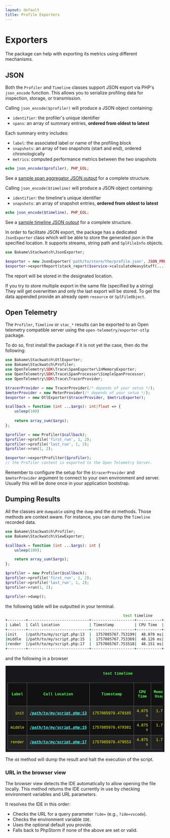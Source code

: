 ```yaml
---
layout: default
title: Profile Exporters
---
```


# Exporters

The package can help with exporting its metrics using different mechanisms.

## JSON

Both the `Profiler` and `Timeline` classes support JSON export via PHP's `json_encode` function.
This allows you to serialize profiling data for inspection, storage, or transmission.

Calling `json_encode($profiler)` will produce a JSON object containing:

- `identifier`: the profiler's unique identifier
- `spans`: an array of summary entries, **ordered from oldest to latest**

Each summary entry includes:

- `label`: the associated label or name of the profiling block
- `snapshots`: an array of two snapshots (start and end), ordered chronologically
- `metrics`: computed performance metrics between the two snapshots

```php
echo json_encode($profiler), PHP_EOL;
```

See a [sample span aggregator JSON output](./examples/profiler-sample.json) for a complete structure.

Calling `json_encode($timeline)` will produce a JSON object containing:

- `identifier`: the timeline's unique identifier
- `snapshots`: an array of snapshot entries, **ordered from oldest to latest**

```php
echo json_encode($timeline), PHP_EOL;
```
See a [sample timeline JSON output](./examples/timeline-sample.json) for a complete structure.

In order to facilitate JSON export, the package has a dedicated `JsonExporter` class
which will be able to store the generated json in the specified location. It supports
streams, string path and `SplFileInfo` objects.

```php
use Bakame\Stackwatch\JsonExporter;

$exporter = new JsonExporter('path/to/store/the/profile.json', JSON_PRETTY_PRINT|JSON_BIGINT_AS_STRING);
$exporter->exportReport(stack_report($service->calculateHeavyStuff(...), 500));
```
The report will be stored in the designated location.

<div class="message-warning">
If you try to store multiple export in the same file (specified by a string) They will get overwritten
and only the last export will be stored. To get the data appended provide an already open <code>resource</code> or <code>SplFileObject</code>.
</div>

## Open Telemetry

The `Profiler`, `Timeline` or `stac_*` results can be exported to an Open telemetry compatible
server using the `open-telemetry/exporter-otlp` package.

To do so, first install the package if it is not yet the case, then do the following:

```php
use Bakame\Stackwatch\OtlExporter;
use Bakame\Stackwatch\Profiler;
use OpenTelemetry\SDK\Trace\SpanExporter\InMemoryExporter;
use OpenTelemetry\SDK\Trace\SpanProcessor\SimpleSpanProcessor;
use OpenTelemetry\SDK\Trace\TracerProvider;

$tracerProvider = new TracerProvider(/* depends of your setuo */);
$meterProvider = new MeterProvider(/* depends of your setuo */);
$exporter = new OtlExporter($tracerProvider, $metricExporter);

$callback = function (int ...$args): int|float => {
    usleep(100)
    
    return array_sum($args);
}; 

$profiler = new Profiler($callback);
$profiler->profile('first_run', 1, 2);
$profiler->profile('last_run', 1, 2);
$profiler->run(1, 2);

$exporter->exportProfilter($profiler); 
// the Profiler content is exported to the Open Telemetry Server.
```

Remember to configure the setup for the `$tracerProvider` and `$meterProvider` argument
to connect to your own environment and server. Usually this will be done once in your
application bootstrap.

## Dumping Results

All the classes are `dumpable` using the `dump` and the `dd` methods. Those methods are context aware.
For instance, you can dump  the `Timeline` recorded data.

```php
use Bakame\Stackwatch\Profiler;
use Bakame\Stackwatch\ViewExporter;

$callback = function (int ...$args): int {
    usleep(100);

    return array_sum($args);
};

$profiler = new Profiler($callback);
$profiler->profile('first_run', 1, 2);
$profiler->profile('last_run', 1, 2);
$profiler->run(1, 2);

$profiler->dump();
```
the following table will be outputted in your terminal.

```bash
                                                    test timeline
+--------+---------------------------+-------------------+-----------+--------------+-------------------+-------------------+------------------------+
| Label  | Call Location             | Timestamp         | CPU Time  | Memory Usage | Real Memory Usage | Peak Memory Usage | Real Peak Memory Usage |
+--------+---------------------------+-------------------+-----------+--------------+-------------------+-------------------+------------------------+
|init    |/path/to/my/script.php:13  |  1757085767.753199|  48.070 ms|      1.759 MB|           4.000 MB|           2.109 MB|                4.000 MB|
|middle  |/path/to/my/script.php:15  |  1757085767.753369|  48.126 ms|      1.760 MB|           4.000 MB|           2.109 MB|                4.000 MB|
|render  |/path/to/my/script.php:17  |  1757085767.753518|  48.151 ms|      1.760 MB|           4.000 MB|           2.109 MB|                4.000 MB|
+--------+---------------------------+-------------------+-----------+--------------+-------------------+-------------------+------------------------+
```
and the following in a browser

<style>
.bkm-sw-container {border: 1px #c5cdd5 solid;background-color: #18171B;padding: .5em .5em;margin: 1em auto;font-family: "IBM Plex Mono", mono, source-code-pro, ui-monospace, SFMono-Regular, Menlo, Monaco, Consolas, Liberation Mono, Courier New, monospace;font-size:12px;}
.bkm-sw-container .bkm-sw-header {padding: .3em .7em; font-size: 12px;}
.bkm-sw-container .bkm-sw-table {margin: 0 auto;border-collapse: collapse;width: 100%; font-size:12px}
.bkm-sw-container .bkm-sw-table td,
.bkm-sw-container .bkm-sw-table th {padding: .7em;border: 1px solid #5c636a;text-align: right; color: yellow;}
.bkm-sw-container .bkm-sw-table tr {background-color: #111;}
.bkm-sw-container .bkm-sw-table tbody tr:nth-child(odd) {background-color: #222;}
.bkm-sw-container .bkm-sw-table tbody tr:hover {background-color: #333;}
.bkm-sw-container .bkm-sw-table tbody td {transition:border .2s}
.bkm-sw-container .bkm-sw-table tbody td:hover {border-left: 2px solid #ffa;border-right: 1px solid #ffa;}
.bkm-sw-container .bkm-sw-dotted-list {width: 100%; list-style: none; padding:0;}
.bkm-sw-container .bkm-sw-dotted-item {display: flex; padding: .3em .7em; align-items: center;}
.bkm-sw-container .bkm-sw-dotted-item:hover {background-color: #333;}
.bkm-sw-container .bkm-sw-dotted-item .bkm-sw-dots {flex: 1;border-bottom: 1px dotted #666;margin: 0 0.5em; color:transparent;}
.bkm-sw-container .bkm-sw-ansi-black {color:black;}.bkm-sw-container .hover\:bkm-sw-ansi-black:hover {color:black;}
.bkm-sw-container .bkm-sw-ansi-black-bg {background-color:black;}.bkm-sw-container .hover\:bkm-sw-ansi-black-bg:hover {background-color:black;}
.bkm-sw-container .bkm-sw-ansi-blink {text-decoration:blink;}.bkm-sw-container .hover\:bkm-sw-ansi-blink:hover {text-decoration:blink;}
.bkm-sw-container .bkm-sw-ansi-blue {color:blue;}.bkm-sw-container .hover\:bkm-sw-ansi-blue:hover {color:blue;}
.bkm-sw-container .bkm-sw-ansi-blue-bg {background-color:blue;}.bkm-sw-container .hover\:bkm-sw-ansi-blue-bg:hover {background-color:blue;}
.bkm-sw-container .bkm-sw-ansi-bold {font-weight:bold;}.bkm-sw-container .hover\:bkm-sw-ansi-bold:hover {font-weight:bold;}
.bkm-sw-container .bkm-sw-ansi-bright-black {color:#555555;}.bkm-sw-container .hover\:bkm-sw-ansi-bright-black:hover {color:#555555;}
.bkm-sw-container .bkm-sw-ansi-bright-black-bg {background-color:#555555;}.bkm-sw-container .hover\:bkm-sw-ansi-bright-black-bg:hover {background-color:#555555;}
.bkm-sw-container .bkm-sw-ansi-bright-blue {color:#5555ff;}.bkm-sw-container .hover\:bkm-sw-ansi-bright-blue:hover {color:#5555ff;}
.bkm-sw-container .bkm-sw-ansi-bright-blue-bg {background-color:#5555ff;}.bkm-sw-container .hover\:bkm-sw-ansi-bright-blue-bg:hover {background-color:#5555ff;}
.bkm-sw-container .bkm-sw-ansi-bright-cyan {color:#55ffff;}.bkm-sw-container .hover\:bkm-sw-ansi-bright-cyan:hover {color:#55ffff;}
.bkm-sw-container .bkm-sw-ansi-bright-cyan-bg {background-color:#55ffff;}.bkm-sw-container .hover\:bkm-sw-ansi-bright-cyan-bg:hover {background-color:#55ffff;}
.bkm-sw-container .bkm-sw-ansi-bright-green {color:#55ff55;}.bkm-sw-container .hover\:bkm-sw-ansi-bright-green:hover {color:#55ff55;}
.bkm-sw-container .bkm-sw-ansi-bright-green-bg {background-color:#55ff55;}.bkm-sw-container .hover\:bkm-sw-ansi-bright-green-bg:hover {background-color:#55ff55;}
.bkm-sw-container .bkm-sw-ansi-bright-magenta {color:#ff55ff;}.bkm-sw-container .hover\:bkm-sw-ansi-bright-magenta:hover {color:#ff55ff;}
.bkm-sw-container .bkm-sw-ansi-bright-magenta-bg {background-color:#ff55ff;}.bkm-sw-container .hover\:bkm-sw-ansi-bright-magenta-bg:hover {background-color:#ff55ff;}
.bkm-sw-container .bkm-sw-ansi-bright-red {color:#ff5555;}.bkm-sw-container .hover\:bkm-sw-ansi-bright-red:hover {color:#ff5555;}
.bkm-sw-container .bkm-sw-ansi-bright-red-bg {background-color:#ff5555;}.bkm-sw-container .hover\:bkm-sw-ansi-bright-red-bg:hover {background-color:#ff5555;}
.bkm-sw-container .bkm-sw-ansi-bright-white {color:#ffffff;}.bkm-sw-container .hover\:bkm-sw-ansi-bright-white:hover {color:#ffffff;}
.bkm-sw-container .bkm-sw-ansi-bright-white-bg {background-color:#ffffff;}.bkm-sw-container .hover\:bkm-sw-ansi-bright-white-bg:hover {background-color:#ffffff;}
.bkm-sw-container .bkm-sw-ansi-bright-yellow {color:#ffff55;}.bkm-sw-container .hover\:bkm-sw-ansi-bright-yellow:hover {color:#ffff55;}
.bkm-sw-container .bkm-sw-ansi-bright-yellow-bg {background-color:#ffff55;}.bkm-sw-container .hover\:bkm-sw-ansi-bright-yellow-bg:hover {background-color:#ffff55;}
.bkm-sw-container .bkm-sw-ansi-cyan {color:cyan;}.bkm-sw-container .hover\:bkm-sw-ansi-cyan:hover {color:cyan;}
.bkm-sw-container .bkm-sw-ansi-cyan-bg {background-color:cyan;}.bkm-sw-container .hover\:bkm-sw-ansi-cyan-bg:hover {background-color:cyan;}
.bkm-sw-container .bkm-sw-ansi-dim {opacity:0.7;}.bkm-sw-container .hover\:bkm-sw-ansi-dim:hover {opacity:0.7;}
.bkm-sw-container .bkm-sw-ansi-green {color:green;}.bkm-sw-container .hover\:bkm-sw-ansi-green:hover {color:green;}
.bkm-sw-container .bkm-sw-ansi-green-bg {background-color:green;}.bkm-sw-container .hover\:bkm-sw-ansi-green-bg:hover {background-color:green;}
.bkm-sw-container .bkm-sw-ansi-magenta {color:magenta;}.bkm-sw-container .hover\:bkm-sw-ansi-magenta:hover {color:magenta;}
.bkm-sw-container .bkm-sw-ansi-magenta-bg {background-color:magenta;}.bkm-sw-container .hover\:bkm-sw-ansi-magenta-bg:hover {background-color:magenta;}
.bkm-sw-container .bkm-sw-ansi-red {color:red;}.bkm-sw-container .hover\:bkm-sw-ansi-red:hover {color:red;}
.bkm-sw-container .bkm-sw-ansi-red-bg {background-color:red;}.bkm-sw-container .hover\:bkm-sw-ansi-red-bg:hover {background-color:red;}
.bkm-sw-container .bkm-sw-ansi-reset {all:initial;}.bkm-sw-container .hover\:bkm-sw-ansi-reset:hover {all:initial;}
.bkm-sw-container .bkm-sw-ansi-reverse {filter:invert(100%);}.bkm-sw-container .hover\:bkm-sw-ansi-reverse:hover {filter:invert(100%);}
.bkm-sw-container .bkm-sw-ansi-underline {text-decoration:underline;}.bkm-sw-container .hover\:bkm-sw-ansi-underline:hover {text-decoration:underline;}
.bkm-sw-container .bkm-sw-ansi-white {color:white;}.bkm-sw-container .hover\:bkm-sw-ansi-white:hover {color:white;}
.bkm-sw-container .bkm-sw-ansi-white-bg {background-color:white;}.bkm-sw-container .hover\:bkm-sw-ansi-white-bg:hover {background-color:white;}
.bkm-sw-container .bkm-sw-ansi-yellow {color:yellow;}.bkm-sw-container .hover\:bkm-sw-ansi-yellow:hover {color:yellow;}
.bkm-sw-container .bkm-sw-ansi-yellow-bg {background-color:yellow;}.bkm-sw-container .hover\:bkm-sw-ansi-yellow-bg:hover {background-color:yellow;}
</style>
<div class="bkm-sw-container" id="bkm-sw-timeline-30735"><table class="bkm-sw-table">
<caption style="caption-side:top; text-align:center; padding:1em;color:#55ff55;font-weight:bold;">test timeline</caption>
<thead>
<tr>
<th style="text-align:center;color:#55ff55;">Label</th>
<th style="text-align:center;color:#55ff55;">Call Location</th>
<th style="text-align:center;color:#55ff55;">Timestamp</th>
<th style="text-align:center;color:#55ff55;">CPU Time</th>
<th style="text-align:center;color:#55ff55;">Memory Usage</th>
<th style="text-align:center;color:#55ff55;">Real Memory Usage</th>
<th style="text-align:center;color:#55ff55;">Peak Memory Usage</th>
<th style="text-align:center;color:#55ff55;">Real Peak Memory Usage</th>
</tr>
</thead>
<tbody>
<tr><td style=";;text-align:right" colspan="1">init</td><td style=";;text-align:right" colspan="1"><a class="bkm-sw-ansi-bold bkm-sw-ansi-bright-cyan hover:bkm-sw-ansi-bright-white" href="phpstorm://open?file=%2Fpath%2Fto%2Fmy%2Fscript.php&line=13">/path/to/my/script.php:13</a></td><td style=";text-align:right" colspan="1">1757085970.479185</td><td style=";;text-align:right" colspan="1">4.875 s</td><td style=";;text-align:right" colspan="1">1.759 MB</td><td style=";;text-align:right" colspan="1">4.000 MB</td><td style=";;text-align:right" colspan="1">2.110 MB</td><td style=";;text-align:right" colspan="1">4.000 MB</td></tr>
<tr><td style=";;text-align:right" colspan="1">middle</td><td style=";;text-align:right" colspan="1"><a class="bkm-sw-ansi-bold bkm-sw-ansi-bright-cyan hover:bkm-sw-ansi-bright-white" href="phpstorm://open?file=%2Fpath%2Fto%2Fmy%2Fscript.php&line=15">/path/to/my/script.php:15</a></td><td style=";text-align:right" colspan="1">1757085970.479381</td><td style=";;text-align:right" colspan="1">4.875 s</td><td style=";;text-align:right" colspan="1">1.760 MB</td><td style=";;text-align:right" colspan="1">4.000 MB</td><td style=";;text-align:right" colspan="1">2.110 MB</td><td style=";;text-align:right" colspan="1">4.000 MB</td></tr>
<tr><td style=";;text-align:right" colspan="1">render</td><td style=";;text-align:right" colspan="1"><a class="bkm-sw-ansi-bold bkm-sw-ansi-bright-cyan hover:bkm-sw-ansi-bright-white" href="phpstorm://open?file=%2Fpath%2Fto%2Fmy%2Fscript.php&line=17">/path/to/my/script.php:17</a></td><td style=";text-align:right" colspan="1">1757085970.479553</td><td style=";;text-align:right" colspan="1">4.875 s</td><td style=";;text-align:right" colspan="1">1.761 MB</td><td style=";;text-align:right" colspan="1">4.000 MB</td><td style=";;text-align:right" colspan="1">2.110 MB</td><td style=";;text-align:right" colspan="1">4.000 MB</td></tr>
</tbody>
</table></div>

The `dd` method will dump the result and halt the execution of the script.

### URL in the browser view

The browser view detects the IDE automatically to allow opening the file locally.
This method returns the IDE currently in use by checking environment variables and URL parameters.

It resolves the IDE in this order:

- Checks the URL for a query parameter `?ide=` (e.g., `?ide=vscode`).
- Checks the environment variable `IDE`.
- Uses the optional default you provide.
- Falls back to PhpStorm if none of the above are set or valid.
